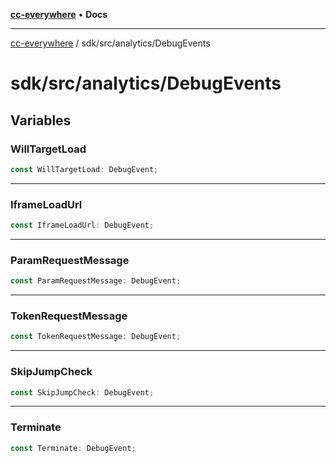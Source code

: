 [**cc-everywhere**](../../../index.md) • **Docs**

***

[cc-everywhere](../../../index.md) / sdk/src/analytics/DebugEvents

# sdk/src/analytics/DebugEvents

## Variables

### WillTargetLoad

```ts
const WillTargetLoad: DebugEvent;
```

***

### IframeLoadUrl

```ts
const IframeLoadUrl: DebugEvent;
```

***

### ParamRequestMessage

```ts
const ParamRequestMessage: DebugEvent;
```

***

### TokenRequestMessage

```ts
const TokenRequestMessage: DebugEvent;
```

***

### SkipJumpCheck

```ts
const SkipJumpCheck: DebugEvent;
```

***

### Terminate

```ts
const Terminate: DebugEvent;
```
